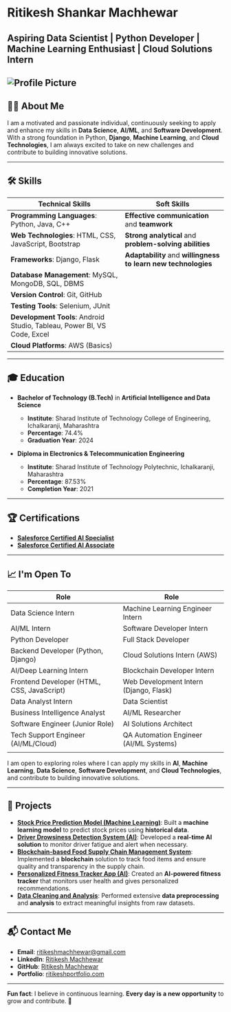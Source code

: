 # Ritikesh Shankar Machhewar

**Aspiring Data Scientist | Python Developer | Machine Learning Enthusiast | Cloud Solutions Intern**
---
![Profile Picture](ritikesh.jpg)
---

## 👨‍💻 About Me

I am a motivated and passionate individual, continuously seeking to apply and enhance my skills in **Data Science**, **AI/ML**, and **Software Development**. With a strong foundation in Python, **Django**, **Machine Learning**, and **Cloud Technologies**, I am always excited to take on new challenges and contribute to building innovative solutions.

---

## 🛠️ Skills

| **Technical Skills**                                               | **Soft Skills**                                                     |
|--------------------------------------------------------------------|--------------------------------------------------------------------|
| **Programming Languages**: Python, Java, C++                       | **Effective communication** and **teamwork**                       |
| **Web Technologies**: HTML, CSS, JavaScript, Bootstrap             | **Strong analytical** and **problem-solving abilities**            |
| **Frameworks**: Django, Flask                                       | **Adaptability** and **willingness to learn new technologies**     |
| **Database Management**: MySQL, MongoDB, SQL, DBMS                  |                                                                    |
| **Version Control**: Git, GitHub                                    |                                                                    |
| **Testing Tools**: Selenium, JUnit                                  |                                                                    |
| **Development Tools**: Android Studio, Tableau, Power BI, VS Code, Excel |                                                                    |
| **Cloud Platforms**: AWS (Basics)                                  |                                                                    |

---

## 🎓 Education

- **Bachelor of Technology (B.Tech)** in **Artificial Intelligence and Data Science**  
  - **Institute**: Sharad Institute of Technology College of Engineering, Ichalkaranji, Maharashtra  
  - **Percentage**: 74.4% 
  - **Graduation Year**: 2024


- **Diploma in Electronics & Telecommunication Engineering**
  - **Institute**: Sharad Institute of Technology Polytechnic, Ichalkaranji, Maharashtra
  - **Percentage**: 87.53% 
  - **Completion Year**: 2021

---

## 🏆 Certifications

- [**Salesforce Certified AI Specialist**](https://www.linkedin.com/posts/ritikesh-machhewar-36381b179_salesforce-aispecialist-certified-activity-7273688816673046528-ze0A/?utm_source=share&utm_medium=member_desktop)  
- [**Salesforce Certified AI Associate**](https://www.linkedin.com/posts/ritikesh-machhewar-36381b179_salesforce-aiassociate-salesforcecertified-activity-7276164269585428480-PYNv/?utm_source=share&utm_medium=member_desktop)  

---

## 📈 I'm Open To

| **Role**                                      | **Role**                                      |
|-----------------------------------------------|-----------------------------------------------|
| Data Science Intern                          | Machine Learning Engineer Intern             |
| AI/ML Intern                                 | Software Developer Intern                    |
| Python Developer                             | Full Stack Developer                         |
| Backend Developer (Python, Django)           | Cloud Solutions Intern (AWS)                 |
| AI/Deep Learning Intern                      | Blockchain Developer Intern                  |
| Frontend Developer (HTML, CSS, JavaScript)   | Web Development Intern (Django, Flask)      |
| Data Analyst Intern                          | Data Scientist                               |
| Business Intelligence Analyst                | AI/ML Researcher                            |
| Software Engineer (Junior Role)              | AI Solutions Architect                      |
| Tech Support Engineer (AI/ML/Cloud)          | QA Automation Engineer (AI/ML Systems)      |
                             |

I am open to exploring roles where I can apply my skills in **AI**, **Machine Learning**, **Data Science**, **Software Development**, and **Cloud Technologies**, and contribute to building innovative solutions.

---

## 💼 Projects

- **[Stock Price Prediction Model (Machine Learning)](link-to-project)**: Built a **machine learning model** to predict stock prices using **historical data**.
- **[Driver Drowsiness Detection System (AI)](link-to-project)**: Developed a **real-time AI solution** to monitor driver fatigue and alert when necessary.
- **[Blockchain-based Food Supply Chain Management System](link-to-project)**: Implemented a **blockchain** solution to track food items and ensure quality and transparency in the supply chain.
- **[Personalized Fitness Tracker App (AI)](link-to-project)**: Created an **AI-powered fitness tracker** that monitors user health and gives personalized recommendations.
- **[Data Cleaning and Analysis](link-to-project)**: Performed extensive **data preprocessing** and **analysis** to extract meaningful insights from raw datasets.

---

## 📬 Contact Me

- **Email**: ritikeshmachhewar@gmail.com
- **LinkedIn**: [Ritikesh Machhewar](https://www.linkedin.com/in/ritikesh-machhewar-36381b179/)
- **GitHub**: [Ritikesh Machhewar](https://github.com/ritikesh11052000)
- **Portfolio**: [ritikeshportfolio.com](https://ritikesh11052000.github.io/Portfolio/)

---

**Fun fact**: I believe in continuous learning. **Every day is a new opportunity** to grow and contribute. 🌱
